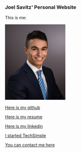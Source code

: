 ### Joel Savitz' Personal Website

This is me:

<a href="me.jpg"><img src="me.jpg" alt="oops, the image link is broken!" style="width:200px;height:auto;" /></a>

[Here is my github](https://github.com/theyoyojo)

[Here is my resume](./resume.pdf)

[Here is my linkedin](https://www.linkedin.com/in/joelsavitz/)

[I started TechSimple](http://techsimple.co)

[You can contact me here](mailto:joelsavitz@gmail.com)

<script>
(function(b, o, i, l, e, r) {
b.GoogleAnalyticsObject = l;
b[l] || (b[l] =
    function() {
	(b[l].q = b[l].q || []).push(arguments)
    });
b[l].l = +new Date;
e = o.createElement(i);
r = o.getElementsByTagName(i)[0];
e.src = 'https://www.google-analytics.com/analytics.js';
r.parentNode.insertBefore(e, r)
}(window, document, 'script', 'ga'));
ga('create', 'UA-100780087-3', 'auto');
ga('send', 'pageview');
</script>
